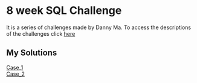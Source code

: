 # 8 week SQL Challenge

It is a series of challenges made by Danny Ma.
To access the descriptions of the challenges click [here](https://8weeksqlchallenge.com/)

## My Solutions
[Case_1](https://github.com/linhares-luis/Data-Study/tree/main/8-weeks-SQL-challenge/Case%20Study%20%231)<br>
[Case_2](https://github.com/linhares-luis/Data-Study/tree/main/8-weeks-SQL-challenge/Case-Study%232)
